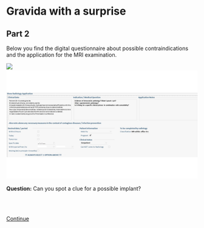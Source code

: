 # Gravida with a surprise

## Part 2

Below you find the digital questionnaire about possible contraindications and the application for the MRI examination.

![](MRI_questionnair_ENG.png)
![](MRI_application_ENG.jpg)

**Question:** Can you spot a clue for a possible implant? 

<br>
<br>

[Continue](case_part3.md)
